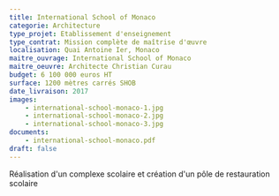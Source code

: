 ```yaml
---
title: International School of Monaco
categorie: Architecture
type_projet: Etablissement d'enseignement
type_contrat: Mission complète de maîtrise d'œuvre
localisation: Quai Antoine Ier, Monaco
maitre_ouvrage: International School of Monaco
maitre_oeuvre: Architecte Christian Curau
budget: 6 100 000 euros HT
surface: 1200 mètres carrés SHOB
date_livraison: 2017
images:
    - international-school-monaco-1.jpg
    - international-school-monaco-2.jpg
    - international-school-monaco-3.jpg
documents:
    - international-school-monaco.pdf
draft: false
---
```

Réalisation d'un complexe scolaire et création d'un pôle de restauration scolaire
